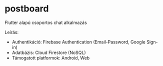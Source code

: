 # postboard

Flutter alapú csoportos chat alkalmazás

Leírás:

- Authentikáció: Firebase Authentication (Email-Password, Google Sign-in) 
- Adatbázis: Cloud Firestore (NoSQL)
- Támogatott platformok: Android, Web

